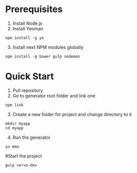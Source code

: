 # Prerequisites

1) Install Node.js <br />
2) Install Yeoman 
``` 
npm install -g yo 
```
3) Install next NPM modules globally
``` 
npm install -g bower gulp nodemon 
```

# Quick Start

1) Pull repository
2) Go to generator root folder and link one
``` 
npm link 
```
3) Create a new folder for project and change directory to it
``` 
mkdir myapp
cd myapp
```
4) Run the generator 
```
yo mma 
```

#Start the project

```
gulp serve-dev
```